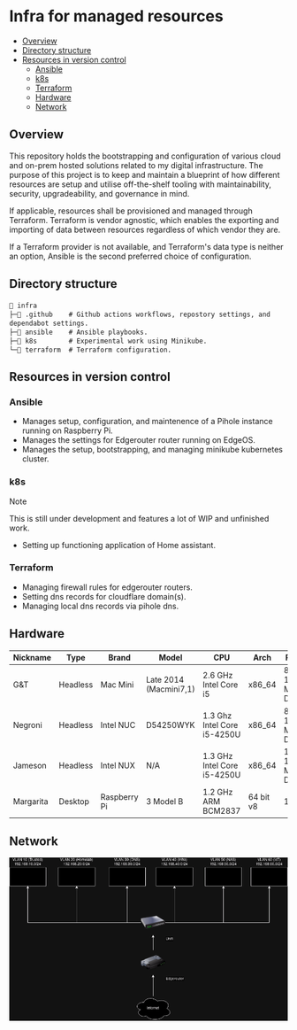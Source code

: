 # Infra for managed resources

- [Overview](#overview)
- [Directory structure](#directory-structure)
- [Resources in version control](#resources-in-version-control)
    - [Ansible](#ansible)
    - [k8s](#k8s)
    - [Terraform](#terraform)
    - [Hardware](#hardware)
    - [Network](#network)


## Overview

This repository holds the bootstrapping and configuration of various cloud and on-prem hosted solutions related to my digital infrastructure. The purpose of this project is to keep and maintain a blueprint of how different resources are setup and utilise off-the-shelf tooling with maintainability, security, upgradeability, and governance in mind.

If applicable, resources shall be provisioned and managed through Terraform. Terraform is vendor agnostic, which enables the exporting and importing of data between resources regardless of which vendor they are.

If a Terraform provider is not available, and Terraform's data type is neither an option, Ansible is the second preferred choice of configuration.

## Directory structure

```
📂 infra
├─📁 .github    # Github actions workflows, repostory settings, and dependabot settings.
├─📁 ansible    # Ansible playbooks.
├─📁 k8s        # Experimental work using Minikube.
└─📁 terraform  # Terraform configuration.
```

## Resources in version control

### Ansible

* Manages setup, configuration, and maintenence of a Pihole instance running on Raspberry Pi.
* Manages the settings for Edgerouter router running on EdgeOS.
* Manages the setup, bootstrapping, and managing minikube kubernetes cluster.

### k8s

> [!NOTE]
> This is still under development and features a lot of WIP and unfinished work.

* Setting up functioning application of Home assistant.

### Terraform

* Managing firewall rules for edgerouter routers.
* Setting dns records for cloudflare domain(s).
* Managing local dns records via pihole dns.

## Hardware

| Nickname  | Type      | Brand         | Model                     | CPU                           | Arch      | RAM                   | GPU                   | OS                |
|-----------|-----------|---------------|---------------------------|-------------------------------|-----------|-----------------------|-----------------------|-------------------|
| G&T       | Headless  | Mac Mini      | Late 2014 (Macmini7,1)    | 2.6 GHz Intel Core i5         | x86_64    | 8GB 1600 MHz DDR3     | Intel Iris 1536 MB    | Fedora 39 Server  |
| Negroni   | Headless  | Intel NUC     | D54250WYK                 | 1.3 Ghz Intel Core i5-4250U   | x86_64    | 8GB 1600 MHz DDR3     | Intel HD Graphics     | Fedora 39 Server  |
| Jameson   | Headless  | Intel NUX     | N/A                       | 1.3 GHz Intel Core i5-4250U   | x86_64    | 16GB 1600 Mhz DDR3    | Intel HD Graphics     | Ubuntu 22.04      |
| Margarita | Desktop   | Raspberry Pi  | 3 Model B                 | 1.2 GHz ARM BCM2837           | 64 bit v8 | 1GB                   | N/A                   | Raspbian          |

## Network

![Netowrk](./images/network/network.png)
